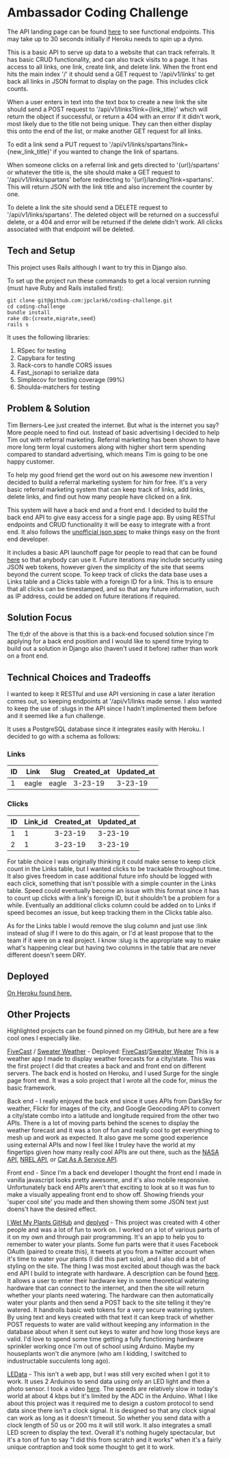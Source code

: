 # Ambassador Coding Challenge

The API landing page can be found [here](https://ambassador-code-rails.herokuapp.com/api/v1) to see functional endpoints. This may take up to 30 seconds initially if Heroku needs to spin up a dyno.

This is a basic API to serve up data to a website that can track referrals. It has basic CRUD functionality, and can also track visits to a page. It has access to all links, one link, create link, and delete link. When the front end hits the main index '/' it should send a GET request to '/api/v1/links' to get back all links in JSON format to display on the page. This includes click counts. 

When a user enters in text into the text box to create a new link the site should send a POST request to '/api/v1/links?link={link_title}' which will return the object if successful, or return a 404 with an error if it didn't work, most likely due to the title not being unique. They can then either display this onto the end of the list, or make another GET request for all links.

To edit a link send a PUT request to '/api/v1/links/spartans?link={new_link_title}' if you wanted to change the link of spartans.

When someone clicks on a referral link and gets directed to '{url}/spartans' or whatever the title is, the site should make a GET request to '/api/v1/links/spartans' before redirecting to '{url}/landing?link=spartans'. This will return JSON with the link title and also increment the counter by one. 

To delete a link the site should send a DELETE request to '/api/v1/links/spartans'. The deleted object will be returned on a successful delete, or a 404 and error will be returned if the delete didn't work. All clicks associated with that endpoint will be deleted.

## Tech and Setup

This project uses Rails although I want to try this in Django also.

To set up the project run these commands to get a local version running (must have Ruby and Rails installed first):

```
git clone git@github.com:jpclark6/coding-challenge.git
cd coding-challenge
bundle install
rake db:{create,migrate,seed}
rails s
```

It uses the following libraries:
1. RSpec for testing
2. Capybara for testing
3. Rack-cors to handle CORS issues
4. Fast_jsonapi to serialize data
5. Simplecov for testing coverage (99%)
6. Shoulda-matchers for testing

## Problem & Solution

Tim Berners-Lee just created the internet. But what is the internet you say? More people need to find out. Instead of basic advertising I decided to help Tim out with referral marketing. Referral marketing has been shown to have more long term loyal customers along with higher short term spending compared to standard advertising, which means Tim is going to be one happy customer. 

To help my good friend get the word out on his awesome new invention I decided to build a referral marketing system for him for free. It's a very basic referral marketing system that can keep track of links, add links, delete links, and find out how many people have clicked on a link.

This system will have a back end and a front end. I decided to build the back end API to give easy access for a single page app. By using RESTful endpoints and CRUD functionality it will be easy to integrate with a front end. It also follows the [unofficial json spec](https://jsonapi.org/) to make things easy on the front end developer. 

It includes a basic API launchoff page for people to read that can be found [here](https://ambassador-code-rails.herokuapp.com/api/v1) so that anybody can use it. Future iterations may include security using JSON web tokens, however given the simplicity of the site that seems beyond the current scope. To keep track of clicks the data base uses a Links table and a Clicks table with a foreign ID for a link. This is to ensure that all clicks can be timestamped, and so that any future information, such as IP address, could be added on future iterations if required.

## Solution Focus

The tl;dr of the above is that this is a back-end focused solution since I'm applying for a back end position and I would like to spend time trying to build out a solution in Django also (haven't used it before) rather than work on a front end.

## Technical Choices and Tradeoffs

I wanted to keep it RESTful and use API versioning in case a later iteration comes out, so keeping endpoints at '/api/v1/links made sense. I also wanted to keep the use of :slugs in the API since I hadn't implimented them before and it seemed like a fun challenge. 

It uses a PostgreSQL database since it integrates easily with Heroku. I decided to go with a schema as follows:

### Links
| ID | Link | Slug | Created_at | Updated_at |
| --- | ---- | ---- | ---------- | ---------- |
| 1 | eagle | eagle | 3-23-19 | 3-23-19 |

### Clicks
| ID | Link_id | Created_at | Updated_at |
| --- | --- | --- | --- |
| 1 | 1 | 3-23-19 | 3-23-19 |
| 2 | 1 | 3-23-19 | 3-23-19 |


For table choice I was originally thinking it could make sense to keep click count in the Links table, but I wanted clicks to be trackable throughout time. It also gives freedom in case additional future info should be logged with each click, something that isn't possible with a simple counter in the Links table. Speed could eventually become an issue with this format since it has to count up clicks with a link's foreign ID, but it shouldn't be a problem for a while. Eventually an additional clicks column could be added on to Links if speed becomes an issue, but keep tracking them in the Clicks table also.

As for the Links table I would remove the slug column and just use :link instead of slug if I were to do this again, or I'd at least propose that to the team if it were on a real project. I know :slug is the appropriate way to make what's happening clear but having two columns in the table that are never different doesn't seem DRY. 

## Deployed 

[On Heroku found here.](https://ambassador-code-rails.herokuapp.com/api/v1)

## Other Projects

Highlighted projects can be found pinned on my GitHub, but here are a few cool ones I especially like.

[FiveCast](https://github.com/jpclark6/sweater-weather-fe) / [Sweater Weather](https://github.com/jpclark6/sweater-weather) - Deployed: [FiveCast](https://sweater-weather-1810.surge.sh/)/[Sweater Weater](https://sweater-weather-1810.herokuapp.com/api/v1/forecast?location=denver,co) This is a weather app I made to display weather forecasts for a city/state. This was the first project I did that creates a back and and front end on different servers. The back end is hosted on Heroku, and I used Surge for the single page front end. It was a solo project that I wrote all the code for, minus the basic framework. 

Back end - I really enjoyed the back end since it uses APIs from DarkSky for weather, Flickr for images of the city, and Google Geocoding API to convert a city/state combo into a latitude and longitude required from the other two APIs. There is a lot of moving parts behind the scenes to display the weather forecast and it was a ton of fun and really cool to get everything to mesh up and work as expected. It also gave me some good experience using external APIs and now I feel like I truley have the world at my fingertips given how many really cool APIs are out there, such as the [NASA API](https://api.nasa.gov/), [NREL API](https://developer.nrel.gov/), or [Cat As A Service API](https://cataas.com/#/).

Front end - Since I'm a back end developer I thought the front end I made in vanilla javascript looks pretty awesome, and it's also mobile responsive. Unfortunately back end APIs aren't that exciting to look at so it was fun to make a visually appealing front end to show off. Showing friends your 'super cool site' you made and then showing them some JSON text just doens't have the desired effect.

[I Wet My Plants GitHub](https://github.com/jpclark6/i-wet-my-plants) and [deplyed](https://i-wet-my-plants.herokuapp.com/) - This project was created with 4 other people and was a lot of fun to work on. I worked on a lot of various parts of it on my own and through pair programming. It's an app to help you to remember to water your plants. Some fun parts were that it uses Facebook OAuth (paired to create this), it tweets at you from a twitter account when it's time to water your plants (I did this part solo), and I also did a bit of styling on the site. The thing I was most excited about though was the back end API I build to integrate with hardware. A description can be found [here](http://i-wet-my-plants.herokuapp.com/api/v1). It allows a user to enter their hardware key in some theoretical watering hardware that can connect to the internet, and then the site will return whether your plants need watering. The hardware can then automatically water your plants and then send a POST back to the site telling it they're watered. It handrolls basic web tokens for a very secure watering system. By using text and keys created with that text it can keep track of whether POST requests to water are valid without keeping any information in the database about when it sent out keys to water and how long those keys are valid. I'd love to spend some time getting a fully functioning hardware sprinkler working once I'm out of school using Arduino. Maybe my houseplants won't die anymore (who am I kidding, I switched to industructable succulents long ago).

[LEData](https://github.com/jpclark6/LEData) - This isn't a web app, but I was still very excited when I got it to work. It uses 2 Arduinos to send data using only an LED light and then a photo sensor. I took a video [here](https://youtu.be/fEUkzCr64Jk). The speeds are relatively slow in today's world at about 4 kbps but it's limited by the ADC in the Arduino. What I like about this project was it required me to design a custom protocol to send data since there isn't a clock signal. It is designed so that any clock signal can work as long as it doesn't timeout. So whether you send data with a clock length of 50 us or 200 ms it will still work. It also integrates a small LED screen to display the text. Overall it's nothing hugely spectacular, but it's a ton of fun to say "I did this from scratch and it works" when it's a fairly unique contraption and took some thought to get it to work.